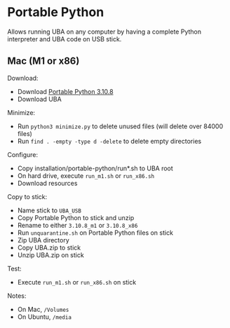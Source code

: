 # Portable Python

Allows running UBA on any computer by having a complete Python interpreter and UBA code on USB stick.

## Mac (M1 or x86)

Download:
* Download [Portable Python 3.10.8](https://drive.google.com/drive/folders/12nyYAvh33ImFnU0_E1Nmv7RhQsOgMFYl)
* Download UBA

Minimize:
* Run `python3 minimize.py` to delete unused files (will delete over 84000 files)
* Run `find . -empty -type d -delete` to delete empty directories

Configure:
* Copy installation/portable-python/run*.sh to UBA root
* On hard drive, execute `run_m1.sh` or `run_x86.sh`
* Download resources

Copy to stick:
* Name stick to `UBA_USB`
* Copy Portable Python to stick and unzip
* Rename to either `3.10.8_m1` or `3.10.8_x86`
* Run `unquarantine.sh` on Portable Python files on stick
* Zip UBA directory
* Copy UBA.zip to stick
* Unzip UBA.zip on stick

Test:
* Execute `run_m1.sh` or `run_x86.sh` on stick

Notes:
* On Mac, `/Volumes`
* On Ubuntu, `/media`
